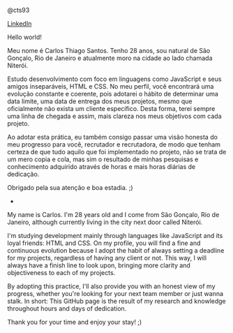 @cts93

[LinkedIn](https://www.linkedin.com/in/cthiagos/)

Hello world!

Meu nome é Carlos Thiago Santos. Tenho 28 anos, sou natural de São Gonçalo, Rio de Janeiro e atualmente moro na cidade ao lado chamada Niterói.

Estudo desenvolvimento com foco em linguagens como JavaScript e seus amigos inseparáveis, HTML e CSS. No meu perfil, você encontrará uma evolução constante e coerente, pois adotarei o hábito de determinar uma data limite, uma data de entrega dos meus projetos, mesmo que oficialmente não exista um cliente específico. Desta forma, terei sempre uma linha de chegada e assim, mais clareza nos meus objetivos com cada projeto.

Ao adotar esta prática, eu também consigo passar uma visão honesta do meu progresso para você, recrutador e recrutadora, de modo que tenham certeza de que tudo aquilo que foi implementado no projeto, não se trata de um mero copia e cola, mas sim o resultado de minhas pesquisas e conhecimento adquirido através de horas e mais horas diárias de dedicação.

Obrigado pela sua atenção e boa estadia. ;)

-

My name is Carlos. I'm 28 years old and I come from São Gonçalo, Rio de Janeiro, although currently living in the city next door called Niterói.

I'm studying development mainly through languages like JavaScript and its loyal friends: HTML and CSS. On my profile, you will find a fine and continuous evolution because I adopt the habit of always setting a deadline for my projects, regardless of having any client or not. This way, I will always have a finish line to look upon, bringing more clarity and objectiveness to each of my projects.

By adopting this practice, I'll also provide you with an honest view of my progress, whether you're looking for your next team member or just wanna stalk. In short: This GitHub page is the result of my research and knowledge throughout hours and days of dedication.

Thank you for your time and enjoy your stay! ;)

<!---
cts93/cts93 is a ✨ special ✨ repository because its `README.md` (this file) appears on your GitHub profile.
You can click the Preview link to take a look at your changes.
--->
